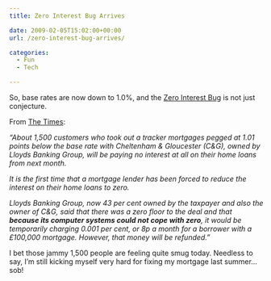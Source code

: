 ```yaml
---
title: Zero Interest Bug Arrives

date: 2009-02-05T15:02:00+00:00
url: /zero-interest-bug-arrives/

categories:
  - Fun
  - Tech

---
```

So, base rates are now down to 1.0%, and the [Zero Interest Bug][1] is not just conjecture.

From [The Times][2]:

_“About 1,500 customers who took out a tracker mortgages pegged at 1.01 points below the base rate with Cheltenham & Gloucester (C&G), owned by Lloyds Banking Group, will be paying no interest at all on their home loans from next month._

_It is the first time that a mortgage lender has been forced to reduce the interest on their home loans to zero._

_Lloyds Banking Group, now 43 per cent owned by the taxpayer and also the owner of C&G, said that there was a zero floor to the deal and that **because its computer systems could not cope with zero**, it would be temporarily charging 0.001 per cent, or 8p a month for a borrower with a £100,000 mortgage. However, that money will be refunded.”_

I bet those jammy 1,500 people are feeling quite smug today. Needless to say, I’m still kicking myself very hard for fixing my mortgage last summer&#8230; sob!

 [1]: https://blog.iannelson.uk/zero-interest-bug/
 [2]: http://www.timesonline.co.uk/tol/money/property_and_mortgages/article5668432.ece